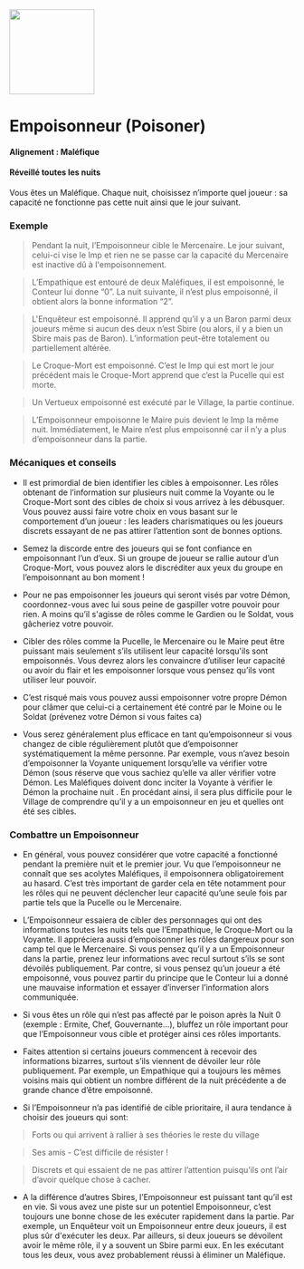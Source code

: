 <img src="https://github.com/brain-academy/wiki/blob/master/public/img/blood-on-the-clocktower/roles/poisoner.png?raw=true" height="150"> 

# Empoisonneur (Poisoner)
#### Alignement : Maléfique
#### Réveillé toutes les nuits
Vous êtes un Maléfique. Chaque nuit, choisissez n’importe quel joueur : sa capacité ne fonctionne pas cette nuit ainsi que le jour suivant.

### Exemple
> Pendant la nuit, l’Empoisonneur cible le Mercenaire. Le jour suivant, celui-ci vise le Imp et rien ne se passe car la capacité du Mercenaire est inactive dû à l'empoisonnement.

> L’Empathique est entouré de deux Maléfiques, il est empoisonné,  le Conteur lui donne “0”. La nuit suivante, il n’est plus empoisonné, il obtient alors la bonne information “2”.

> L'Enquêteur est empoisonné. Il apprend qu’il y a un Baron parmi deux joueurs même si aucun des deux n’est Sbire (ou alors, il y a bien un Sbire mais pas de Baron). L’information peut-être totalement ou partiellement altérée. 

> Le Croque-Mort est empoisonné. C’est le Imp qui est mort le jour précédent mais le Croque-Mort apprend que c’est la Pucelle qui est morte. 

> Un Vertueux empoisonné est exécuté par le Village, la partie continue.

> L’Empoisonneur empoisonne le Maire puis devient le Imp la même nuit. Immédiatement, le Maire n’est plus empoisonné car il n’y a plus d’empoisonneur dans la partie.

### Mécaniques et conseils
- Il est primordial de bien identifier les cibles à empoisonner. Les rôles obtenant de l’information sur plusieurs nuit comme la Voyante ou le Croque-Mort sont des cibles de choix si vous arrivez à les débusquer. Vous pouvez aussi faire votre choix en vous basant sur le comportement d’un joueur : les leaders charismatiques ou les joueurs discrets essayant de ne pas attirer l’attention sont de bonnes options.

- Semez la discorde entre des joueurs qui se font confiance en empoisonnant l’un d’eux. Si un groupe de joueur se rallie autour d’un Croque-Mort, vous pouvez alors le discréditer aux yeux du groupe en l’empoisonnant au bon moment !

- Pour ne pas empoisonner les joueurs qui seront visés par votre Démon, coordonnez-vous avec lui sous peine de gaspiller votre pouvoir pour rien. A moins qu’il s'agisse de rôles comme le Gardien ou le Soldat, vous gâcheriez votre pouvoir.

- Cibler des rôles comme la Pucelle, le Mercenaire ou le Maire peut être puissant mais seulement s’ils utilisent leur capacité lorsqu'ils sont empoisonnés. Vous devrez alors les convaincre d’utiliser leur capacité ou avoir du flair et les empoisonner lorsque vous pensez qu’ils vont utiliser leur pouvoir.

- C’est risqué mais vous pouvez aussi empoisonner votre propre Démon pour clâmer que celui-ci a certainement été contré par le Moine ou le Soldat (prévenez votre Démon si vous faites ca)

- Vous serez généralement plus efficace en tant qu’empoisonneur si vous changez de cible régulièrement plutôt que d’empoisonner systématiquement la même personne. Par exemple, vous n’avez besoin d’empoisonner la Voyante uniquement lorsqu’elle va vérifier votre Démon (sous réserve que vous sachiez qu’elle va aller vérifier votre Démon. Les Maléfiques doivent donc inciter la Voyante à vérifier le Démon la prochaine nuit . En procédant ainsi, il sera plus difficile pour le Village de comprendre qu’il y a un empoisonneur en jeu et quelles ont été ses cibles.


### Combattre un Empoisonneur
- En général, vous pouvez considérer que votre capacité a fonctionné pendant la première nuit et le premier jour. Vu que l’empoisonneur ne connaît que ses acolytes Maléfiques, il empoisonnera obligatoirement au hasard. C’est très important de garder cela en tête notamment pour les rôles qui ne peuvent déclencher leur capacité qu’une seule fois par partie tels que la Pucelle ou le Mercenaire.

- L’Empoisonneur essaiera de cibler des personnages qui ont des informations toutes les nuits tels que l’Empathique, le Croque-Mort ou la Voyante. Il appréciera aussi d’empoisonner les rôles dangereux pour son camp tel que le Mercenaire. Si vous pensez qu’il y a un Empoisonneur dans la partie, prenez leur informations avec recul surtout s’ils se sont dévoilés publiquement. Par contre, si vous pensez qu’un joueur a été empoisonné, vous pouvez partir du principe que le Conteur lui a donné une mauvaise information et essayer d’inverser l’information alors communiquée.

- Si vous êtes un rôle qui n’est pas affecté par le poison après la Nuit 0 (exemple : Ermite, Chef, Gouvernante...), bluffez un rôle important pour que l’Empoisonneur vous cible et protéger ainsi ces rôles importants.

- Faites attention si certains joueurs commencent à recevoir des informations bizarres, surtout s’ils viennent de dévoiler leur rôle publiquement. Par exemple, un Empathique qui a toujours les mêmes voisins mais qui obtient un nombre différent de la nuit précédente a de grande chance d’être empoisonné.

- Si l’Empoisonneur n’a pas identifié de cible prioritaire, il aura tendance à choisir des joueurs qui sont:

> Forts ou qui arrivent à rallier à ses théories le reste du village

> Ses amis - C’est difficile de résister !

> Discrets et qui essaient de ne pas attirer l’attention puisqu’ils ont l’air d’avoir quelque chose à cacher.

- A la différence d’autres Sbires, l’Empoisonneur est puissant tant qu’il est en vie. Si vous avez une piste sur un potentiel Empoisonneur, c’est toujours une bonne chose de les exécuter rapidement dans la partie. Par exemple, un Enquêteur voit un Empoisonneur entre deux joueurs, il est plus sûr d'exécuter les deux. Par ailleurs, si deux joueurs se dévoilent avoir le même rôle, il y a souvent un Sbire parmi eux. En les exécutant tous les deux, vous avez probablement réussi à éliminer un Maléfique.

